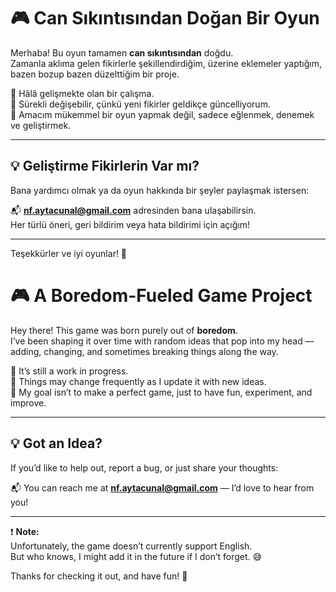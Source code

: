 # 🎮 Can Sıkıntısından Doğan Bir Oyun

Merhaba! Bu oyun tamamen **can sıkıntısından** doğdu.  
Zamanla aklıma gelen fikirlerle şekillendirdiğim, üzerine eklemeler yaptığım, bazen bozup bazen düzelttiğim bir proje.

🚧 Hâlâ gelişmekte olan bir çalışma.  
🔁 Sürekli değişebilir, çünkü yeni fikirler geldikçe güncelliyorum.  
🎯 Amacım mükemmel bir oyun yapmak değil, sadece eğlenmek, denemek ve geliştirmek.

---

## 💡 Geliştirme Fikirlerin Var mı?

Bana yardımcı olmak ya da oyun hakkında bir şeyler paylaşmak istersen:

📬 **nf.aytacunal@gmail.com** adresinden bana ulaşabilirsin.  
Her türlü öneri, geri bildirim veya hata bildirimi için açığım!

---

Teşekkürler ve iyi oyunlar! 🚀




# 🎮 A Boredom-Fueled Game Project

Hey there! This game was born purely out of **boredom**.  
I’ve been shaping it over time with random ideas that pop into my head — adding, changing, and sometimes breaking things along the way.

🚧 It’s still a work in progress.  
🔁 Things may change frequently as I update it with new ideas.  
🎯 My goal isn’t to make a perfect game, just to have fun, experiment, and improve.

---

## 💡 Got an Idea?

If you’d like to help out, report a bug, or just share your thoughts:

📬 You can reach me at **nf.aytacunal@gmail.com** — I’d love to hear from you!

---

❗ **Note:**  
Unfortunately, the game doesn’t currently support English.  
But who knows, I might add it in the future if I don’t forget. 😅

Thanks for checking it out, and have fun! 🚀
